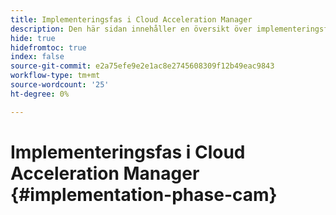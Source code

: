 ```yaml
---
title: Implementeringsfas i Cloud Acceleration Manager
description: Den här sidan innehåller en översikt över implementeringsfasen i Cloud Acceleration Manager.
hide: true
hidefromtoc: true
index: false
source-git-commit: e2a75efe9e2e1ac8e2745608309f12b49eac9843
workflow-type: tm+mt
source-wordcount: '25'
ht-degree: 0%

---
```



# Implementeringsfas i Cloud Acceleration Manager {#implementation-phase-cam}
